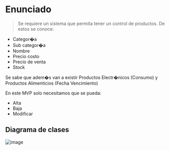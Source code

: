 # Enunciado

>Se requiere un sistema que permita tener un control de productos. De estos se conoce:

- Categor�a
- Sub categor�a
- Nombre
- Precio costo
- Precio de venta
- Stock

Se sabe que adem�s van a existir Productos Electr�nicos (Consumo) y Productos Alimenticios (Fecha Vencimiento)

En este MVP solo necesitamos que se pueda:

- Alta
- Baja
- Modificar

## Diagrama de clases

![image](https://github.com/AlejoAseijas/UAI-POO-TP/assets/54213917/f304b009-04ac-47c7-85f6-376963b2b53b)
